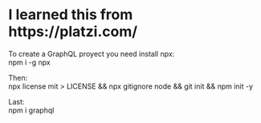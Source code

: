 <h1> I learned this from https://platzi.com/ </h1>

To create a GraphQL proyect you need install npx:\
    npm i -g npx

Then:\
    npx license mit > LICENSE && npx gitignore node && git init && npm init -y

Last:\
    npm i graphql

